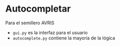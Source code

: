 # Autocompletar
Para el semillero AVRIS

* `gui.py` es la interfaz para el usuario
* `autocomplete.py` contiene la mayoría de la lógica

